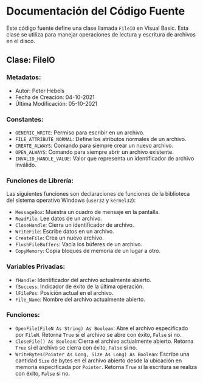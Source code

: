 # Documentación del Código Fuente

Este código fuente define una clase llamada `FileIO` en Visual Basic. Esta clase se utiliza para manejar operaciones de lectura y escritura de archivos en el disco.

## Clase: FileIO

### Metadatos:

- Autor: Peter Hebels
- Fecha de Creación: 04-10-2021
- Última Modificación: 05-10-2021

### Constantes:

- `GENERIC_WRITE`: Permiso para escribir en un archivo.
- `FILE_ATTRIBUTE_NORMAL`: Define los atributos normales de un archivo.
- `CREATE_ALWAYS`: Comando para siempre crear un nuevo archivo.
- `OPEN_ALWAYS`: Comando para siempre abrir un archivo existente.
- `INVALID_HANDLE_VALUE`: Valor que representa un identificador de archivo inválido.

### Funciones de Librería:

Las siguientes funciones son declaraciones de funciones de la biblioteca del sistema operativo Windows (`user32` y `kernel32`):

- `MessageBox`: Muestra un cuadro de mensaje en la pantalla.
- `ReadFile`: Lee datos de un archivo.
- `CloseHandle`: Cierra un identificador de archivo.
- `WriteFile`: Escribe datos en un archivo.
- `CreateFile`: Crea un nuevo archivo.
- `FlushFileBuffers`: Vacía los búferes de un archivo.
- `CopyMemory`: Copia bloques de memoria de un lugar a otro.

### Variables Privadas:

- `fHandle`: Identificador del archivo actualmente abierto.
- `fSuccess`: Indicador de éxito de la última operación.
- `lFilePos`: Posición actual en el archivo.
- `File_Name`: Nombre del archivo actualmente abierto.

### Funciones:

- `OpenFile(FileN As String) As Boolean`: Abre el archivo especificado por `FileN`. Retorna `True` si el archivo se abre con éxito, `False` si no.
- `CloseFile() As Boolean`: Cierra el archivo actualmente abierto. Retorna `True` si el archivo se cierra con éxito, `False` si no.
- `WriteBytes(Pointer As Long, Size As Long) As Boolean`: Escribe una cantidad `Size` de bytes en el archivo abierto desde la ubicación en memoria especificada por `Pointer`. Retorna `True` si la escritura se realiza con éxito, `False` si no.